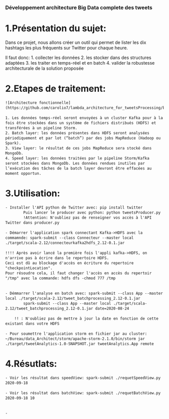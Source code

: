 ### Développement architecture Big Data complete des tweets

# 1.Présentation du sujet:
Dans ce projet, nous allons créer un outil qui permet de lister les dix hashtags les plus fréquents sur Twitter pour chaque heure.

Il faut donc:
    1. collecter les données
    2. les stocker dans des structures adaptées
    3. les traiter en temps-réel et en batch
    4. valider la robustesse architecturale de la solution proposée


# 2.Etapes de traitement:
    
    ![Architecture fonctionnelle](https://github.com/carolio7/lambda_architecture_for_tweetsProcessing/blob/master/architecture_fonctionnelle_simplified.png)
    
    1. Les données temps-réel seront envoyées à un cluster Kafka pour à la fois être stockées dans un système de fichiers distribués (HDFS) et transférées à un pipeline Storm.
    2. Batch layer: les données présentes dans HDFS seront analysées périodiquement et par lot (“batch”) par des jobs MapReduce (Hadoop ou Spark).
    3. View layer: le résultat de ces jobs MapReduce sera stocké dans MongoDb.
    4. Speed layer: les données traitées par le pipeline Storm/Kafka seront stockées dans MongoDb. Les données rendues inutiles par l’exécution des tâches de la batch layer devront être effacées au moment opportun.

# 3.Utilisation:
    - Installer l'API python de Twitter avec: pip install twitter
            Puis lancer le producer avec python: python tweetsProducer.py
            !Attention: N'oubliez pas de renseigner vos accès à l'API Twitter dans producer.py
            
    - Démarrer l'application spark connectant Kafka->HDFS avec la commamnde: spark-submit --class Connecteur --master local ./target/scala-2.12/connecteurkafka2hdfs_2.12-0.1.jar
    
    !!!! Après avoir lancé la première fois l'appli kafka->HDFS, on n'arrive pas à écrire dans le repertoire HDFS.
	Ceci est dû au blockage d'accès en écriture du repertoire "checkpointLocation".
	Pour résoudre cela, il faut changer l'accès en accès du repertoir "/tmp" avec la commande: hdfs dfs -chmod 777 /tmp 
	

    - Démmarrer l'analyse en batch avec: spark-submit --class App --master local ./target/scala-2.12/tweet_batchprocessing_2.12-0.1.jar
    		spark-submit --class App --master local ./target/scala-2.12/tweet_batchprocessing_2.12-0.1.jar date=2020-08-24
    	
    	!! : N'oubliez pas de mettre à jour la date en fonction de cette existant dans votre HDFS

    - Pour soumettre l'application storm en fichier jar au cluster: ~/Bureau/data_Architect/storm/apache-storm-2.1.0/bin/storm jar ./target/tweetAnalytics-1.0-SNAPSHOT.jar tweetAnalytics.App remote

# 4.Résutlats:  
    - Voir les résultat dans speedView: spark-submit ./requetSpeedView.py 2020-09-18
    
    - Voir les résultat dans batchView: spark-submit ./requetBatchView.py 2020-09-18 10
    
    
    - 
